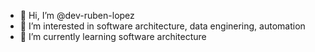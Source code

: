 - 👋 Hi, I’m @dev-ruben-lopez
- 👀 I’m interested in software architecture, data enginering, automation
- 🌱 I’m currently learning software architecture


<!---
dev-ruben-lopez/dev-ruben-lopez is a ✨ special ✨ repository because its `README.md` (this file) appears on your GitHub profile.
You can click the Preview link to take a look at your changes.
--->
